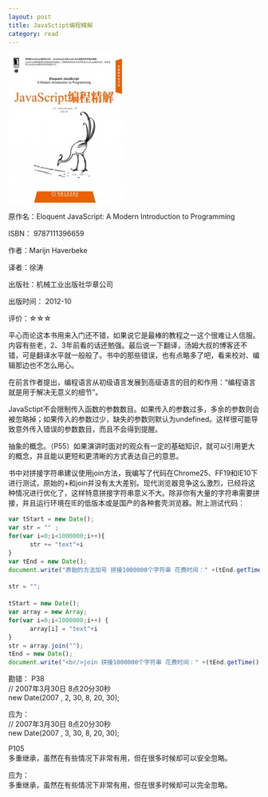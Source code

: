 ```yaml
---
layout: post
title: JavaSctipt编程精解
category: read
---
```

<img src="/images/2013/03/9787111396659-228x300.jpg" alt="9787111396659" width="228" height="300" class="cover" />

原作名：Eloquent JavaScript: A Modern Introduction to Programming

ISBN： 9787111396659

作者：Marijn Haverbeke

译者：徐涛

出版社：机械工业出版社华章公司

出版时间： 2012-10

评价：☆☆☆

平心而论这本书用来入门还不错，如果说它是最棒的教程之一这个很难让人信服。内容有些老，2、3年前看的话还勉强。最后说一下翻译，汤姆大叔的博客还不错，可是翻译水平就一般般了。书中的那些错误，也有点略多了吧，看来校对、编辑那边也不怎么用心。

在前言作者提出，编程语言从初级语言发展到高级语言的目的和作用：“编程语言就是用于解决无意义的细节”。

JavaSctipt不会限制传入函数的参数数目。如果传入的参数过多，多余的参数则会被忽略掉；如果传入的参数过少，缺失的参数则默认为undefined。这样很可能导致意外传入错误的参数数目，而且不会得到提醒。

抽象的概念。（P55）如果演讲时面对的观众有一定的基础知识，就可以引用更大的概念，并且能以更短和更清晰的方式表达自己的意思。

书中对拼接字符串建议使用join方法，我编写了代码在Chrome25、FF19和IE10下进行测试，原始的+和join并没有太大差别。现代浏览器竞争这么激烈，已经将这种情况进行优化了，这样特意拼接字符串意义不大。除非你有大量的字符串需要拼接，并且运行环境在IE的低版本或是国产的各种套壳浏览器。附上测试代码：

```javascript
var tStart = new Date();
var str = "" ;
for(var i=0;i<1000000;i++){
      str += "text"+i
}
var tEnd = new Date();
document.write("原始的方法加号 拼接1000000个字符串 花费时间：" +(tEnd.getTime()-tStart.getTime())+"毫秒");

str = "";

tStart = new Date();
var array = new Array;
for(var i=0;i<1000000;i++) {
      array[i] = "text"+i 
}
str = array.join("");
tEnd = new Date();
document.write("<br/>join 拼接1000000个字符串 花费时间：" +(tEnd.getTime()-tStart.getTime())+"毫秒");
```

勘错：
P38    
// 2007年3月30日 8点20分30秒  
new Date(2007 , 2, 30, 8, 20, 30);  

应为：  
// 2007年3月30日 8点20分30秒  
new Date(2007 , 3, 30, 8, 20, 30);  

P105   
多重继承，虽然在有些情况下非常有用，但在很多时候却可以安全忽略。  

应为：  
多重继承，虽然在有些情况下非常有用，但在很多时候却可以完全忽略。  
